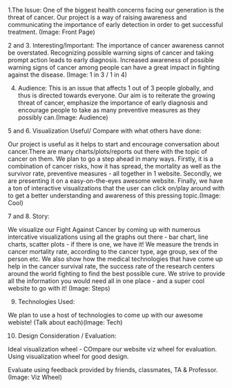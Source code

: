 1.The Issue:
One of the biggest health concerns facing our generation is the threat of cancer. Our project is a way of raising 
awareness and communicating the importance of early detection in order to get successful treatment. (Image: Front Page)

2 and 3. Interesting/Important:
The importance of cancer awareness cannot be overstated. Recognizing possible warning signs of cancer and taking prompt 
action leads to early diagnosis. Increased awareness of possible warning signs of cancer among people can have a 
great impact in fighting against the disease. (Image: 1 in 3 / 1 in 4)

4. Audience:
This is an issue that affects 1 out of 3 people globally, and thus is directed towards everyone. Our aim is to reiterate 
the growing threat of cancer, emphasize the importance of early diagnosis and encourage people to take as many 
preventive measures as they possibly can.(Image: Audience)

5 and 6. Visualization Useful/ Compare with what others have done:

Our project is useful as it helps to start and encourage conversation about cancer.There are many charts/plots/reports out there with the topic of cancer on them. We plan to go a step ahead in many ways. Firstly, it is a combination of cancer risks, how it has spread, the mortality as well as the survivor rate, preventive measures - all together in 1 website. Secondly, we are presenting it on a easy-on-the-eyes awesome website. Finally, we have a ton of interactive visualizations that the user can click on/play around with to get a better understanding and awareness of this pressing topic.(Image: Cool)

7 and 8. Story:

We visualize our Fight Against Cancer by coming up with numerous intercative visualizations using all the graphs out there - bar chart, line charts, scatter plots - if there is one, we have it! We measure the trends in cancer mortality rate, according to the cancer type, age group, sex of the person etc. We also show how the medical technologies that have come up help in the cancer survival rate, the success rate of the research centers around the world fighting to find the best possible cure. We strive to provide all the information you would need all in one place - and a super cool website to go with it! (Image: Steps)

9. Technologies Used:

We plan to use a host of technologies to come up with our awesome webiste! (Talk about each)(Image: Tech)

10. Design Consideration / Evaluation:

Ideal visualization wheel - COmpare our website viz wheel for evaluation.
Using visualization wheel for good design.

Evaluate using feedback provided by friends, classmates, TA & Professor.
(Image: Viz Wheel)

